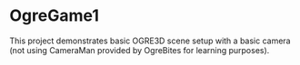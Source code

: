 # OgreGame1
This project demonstrates basic OGRE3D scene setup with a basic camera (not using CameraMan provided by OgreBites for learning purposes).